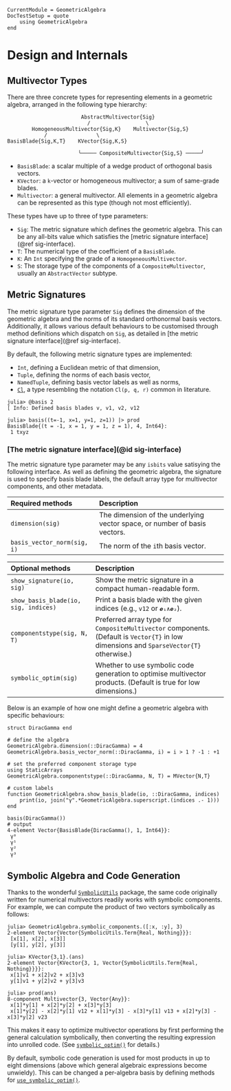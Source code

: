 ```@meta
CurrentModule = GeometricAlgebra
DocTestSetup = quote
	using GeometricAlgebra
end
```

# Design and Internals

## Multivector Types


There are three concrete types for representing elements in a geometric algebra, arranged in the following type hierarchy:

```
                        AbstractMultivector{Sig}
                          /                  \
        HomogeneousMultivector{Sig,K}    Multivector{Sig,S}
            /                \                             
BasisBlade{Sig,K,T}    KVector{Sig,K,S}                
                                                        
                       ╰───── CompositeMultivector{Sig,S} ─────╯
```

- `BasisBlade`: a scalar multiple of a wedge product of orthogonal basis vectors.
- `KVector`: a ``k``-vector or homogeneous multivector; a sum of same-grade blades.
- `Multivector`: a general multivector. All elements in a geometric
   algebra can be represented as this type (though not most efficiently).

These types have up to three of type parameters:

- `Sig`: The metric signature which defines the geometric algebra. This can be any
   all-bits value which satisfies the [metric signature interface](@ref sig-interface).
- `T`: The numerical type of the coefficient of a `BasisBlade`.
- `K`: An `Int` specifying the grade of a `HomogeneousMultivector`.
- `S`: The storage type of the components of a `CompositeMultivector`, usually an `AbstractVector` subtype.


## Metric Signatures

The metric signature type parameter `Sig` defines the dimension of the geometric algebra and the norms of its standard orthonormal basis vectors.
Additionally, it allows various default behaviours to be customised through method definitions which dispatch on `Sig`, as detailed in [the metric signature interface](@ref sig-interface).

By default, the following metric signature types are implemented:
- `Int`, defining a Euclidean metric of that dimension,
- `Tuple`, defining the norms of each basis vector,
- `NamedTuple`, defining basis vector labels as well as norms,
- [`Cl`](@ref), a type resembling the notation ``Cl(p, q, r)`` common in literature.

```jldoctest
julia> @basis 2
[ Info: Defined basis blades v, v1, v2, v12

julia> basis((t=-1, x=1, y=1, z=1)) |> prod
BasisBlade{(t = -1, x = 1, y = 1, z = 1), 4, Int64}:
 1 txyz

```


### [The metric signature interface](@id sig-interface)


The metric signature type parameter may be any `isbits` value satisying the following interface.
As well as defining the geometric algebra, the signature is used to specify basis blade labels, the default array type for multivector components, and other metadata.

| Required methods | Description |
|:-----------------|:------------|
| `dimension(sig)` | The dimension of the underlying vector space, or number of basis vectors.
| `basis_vector_norm(sig, i)` | The norm of the `i`th basis vector. |

| Optional methods | Description |
|:-----------------|:------------|
| `show_signature(io, sig)` | Show the metric signature in a compact human-readable form.
| `show_basis_blade(io, sig, indices)` | Print a basis blade with the given indices (e.g., `v12` or `𝒆₁∧𝒆₂`).
| `componentstype(sig, N, T)` | Preferred array type for `CompositeMultivector` components. (Default is `Vector{T}` in low dimensions and `SparseVector{T}` otherwise.)
| `symbolic_optim(sig)` | Whether to use symbolic code generation to optimise multivector products. (Default is true for low dimensions.)


Below is an example of how one might define a geometric algebra with specific behaviours:
```jldoctest
struct DiracGamma end

# define the algebra
GeometricAlgebra.dimension(::DiracGamma) = 4
GeometricAlgebra.basis_vector_norm(::DiracGamma, i) = i > 1 ? -1 : +1

# set the preferred component storage type
using StaticArrays
GeometricAlgebra.componentstype(::DiracGamma, N, T) = MVector{N,T}

# custom labels
function GeometricAlgebra.show_basis_blade(io, ::DiracGamma, indices)
	print(io, join("γ".*GeometricAlgebra.superscript.(indices .- 1)))
end

basis(DiracGamma())
# output
4-element Vector{BasisBlade{DiracGamma(), 1, Int64}}:
 γ⁰
 γ¹
 γ²
 γ³
```


## Symbolic Algebra and Code Generation

Thanks to the wonderful [`SymbolicUtils`](https://symbolicutils.juliasymbolics.org/) package, the same code originally written for numerical multivectors readily works with symbolic components.
For example, we can compute the product of two vectors symbolically as follows:

```jldoctest
julia> GeometricAlgebra.symbolic_components.([:x, :y], 3)
2-element Vector{Vector{SymbolicUtils.Term{Real, Nothing}}}:
 [x[1], x[2], x[3]]
 [y[1], y[2], y[3]]

julia> KVector{3,1}.(ans)
2-element Vector{KVector{3, 1, Vector{SymbolicUtils.Term{Real, Nothing}}}}:
 x[1]v1 + x[2]v2 + x[3]v3
 y[1]v1 + y[2]v2 + y[3]v3

julia> prod(ans)
8-component Multivector{3, Vector{Any}}:
 x[1]*y[1] + x[2]*y[2] + x[3]*y[3]
 x[1]*y[2] - x[2]*y[1] v12 + x[1]*y[3] - x[3]*y[1] v13 + x[2]*y[3] - x[3]*y[2] v23

```

This makes it easy to optimize multivector operations by first performing the general calculation symbolically, then converting the resulting expression into unrolled code.
 (See [`symbolic_optim()`](@ref) for details.)

By default, symbolic code generation is used for most products in up to eight dimensions (above which general algebraic expressions become unwieldy). This can be changed a per-algebra basis by defining methods for [`use_symbolic_optim()`](@ref).
